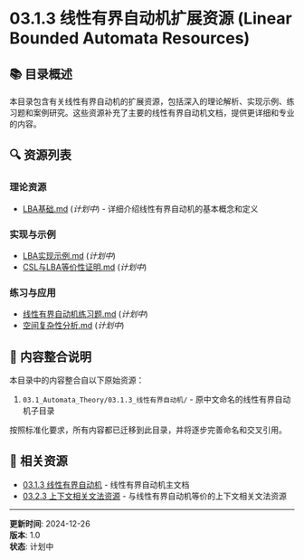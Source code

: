 # 03.1.3 线性有界自动机扩展资源 (Linear Bounded Automata Resources)

## 📚 目录概述

本目录包含有关线性有界自动机的扩展资源，包括深入的理论解析、实现示例、练习题和案例研究。这些资源补充了主要的线性有界自动机文档，提供更详细和专业的内容。

## 🔍 资源列表

### 理论资源

- [LBA基础.md](./LBA基础.md) (*计划中*) - 详细介绍线性有界自动机的基本概念和定义

### 实现与示例

- [LBA实现示例.md](./LBA实现示例.md) (*计划中*)
- [CSL与LBA等价性证明.md](./CSL与LBA等价性证明.md) (*计划中*)

### 练习与应用

- [线性有界自动机练习题.md](./线性有界自动机练习题.md) (*计划中*)
- [空间复杂性分析.md](./空间复杂性分析.md) (*计划中*)

## 🔄 内容整合说明

本目录中的内容整合自以下原始资源：

1. `03.1_Automata_Theory/03.1.3_线性有界自动机/` - 原中文命名的线性有界自动机子目录

按照标准化要求，所有内容都已迁移到此目录，并将逐步完善命名和交叉引用。

## 🔗 相关资源

- [03.1.3 线性有界自动机](../03.1.3_Linear_Bounded_Automata.md) - 线性有界自动机主文档
- [03.2.3 上下文相关文法资源](../../03.2_Formal_Grammars/03.2.3_Context_Sensitive_Grammar_Resources/) - 与线性有界自动机等价的上下文相关文法资源

---

**更新时间**: 2024-12-26  
**版本**: 1.0  
**状态**: 计划中
